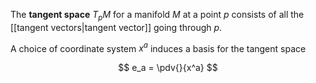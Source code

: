 The **tangent space** $T_p M$ for a manifold $M$ at a point $p$ consists of all the [[tangent vectors|tangent vector]] going through $p$. 

A choice of coordinate system $x^a$ induces a basis for the tangent space

$$
e_a = \pdv{}{x^a}
$$